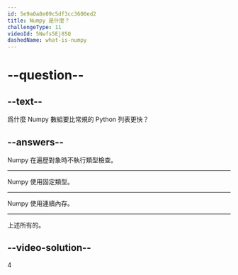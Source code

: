 ```yaml
---
id: 5e9a0a8e09c5df3cc3600ed2
title: Numpy 是什麼？
challengeType: 11
videoId: 5Nwfs5Ej85Q
dashedName: what-is-numpy
---
```


# --question--

## --text--

爲什麼 Numpy 數組要比常規的 Python 列表更快？

## --answers--

Numpy 在遍歷對象時不執行類型檢查。

---

Numpy 使用固定類型。

---

Numpy 使用連續內存。

---

上述所有的。

## --video-solution--

4
